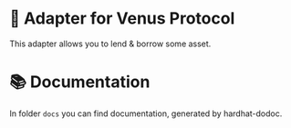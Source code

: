 #  :floppy_disk: Adapter for Venus Protocol
This adapter allows you to lend & borrow some asset.

# :books: Documentation
In folder `docs` you can find documentation, generated by hardhat-dodoc.


